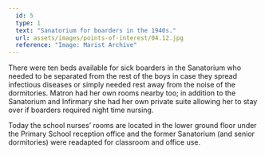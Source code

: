 ```yaml
---
  id: 5
  type: 1
  text: "Sanatorium for boarders in the 1940s."
  url: assets/images/points-of-interest/04.12.jpg
  reference: "Image: Marist Archive"
---
```

There were ten beds available for sick boarders in the Sanatorium who needed to be separated from the rest of the boys in case they spread infectious diseases or simply needed rest away from the noise of the dormitories. Matron had her own rooms nearby too; in addition to the Sanatorium and Infirmary she had her own private suite allowing her to stay over if boarders required night time nursing.

Today the school nurses’ rooms are located in the lower ground floor under the Primary School reception office and the former Sanatorium (and senior dormitories) were readapted for classroom and office use.        